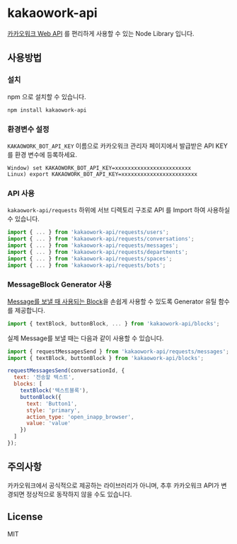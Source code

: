# kakaowork-api

[카카오워크 Web API](https://docs.kakaoi.ai/kakao_work/webapireference/) 를 편리하게 사용할 수 있는 Node Library 입니다.

## 사용방법

### 설치

npm 으로 설치할 수 있습니다.

```
npm install kakaowork-api
```

### 환경변수 설정

`KAKAOWORK_BOT_API_KEY` 이름으로 카카오워크 관리자 페이지에서 발급받은 API KEY를 환경 변수에 등록하세요.

```
Window) set KAKAOWORK_BOT_API_KEY=xxxxxxxxxxxxxxxxxxxxxxxx
Linux) export KAKAOWORK_BOT_API_KEY=xxxxxxxxxxxxxxxxxxxxxxxx
```

### API 사용

`kakaowork-api/requests` 하위에 서브 디렉토리 구조로 API 를 Import 하여 사용하실 수 있습니다.

```js
import { ... } from 'kakaowork-api/requests/users';
import { ... } from 'kakaowork-api/requests/conversations';
import { ... } from 'kakaowork-api/requests/messages';
import { ... } from 'kakaowork-api/requests/departments';
import { ... } from 'kakaowork-api/requests/spaces';
import { ... } from 'kakaowork-api/requests/bots';
```

### MessageBlock Generator 사용

[Message를 보낼 때 사용되는 Block](https://docs.kakaoi.ai/kakao_work/blockkit/)을 손쉽게 사용할 수 있도록 Generator 유틸 함수를 제공합니다.

```js
import { textBlock, buttonBlock, ... } from 'kakaowork-api/blocks';
```

실제 Message를 보낼 때는 다음과 같이 사용할 수 있습니다.

```js
import { requestMessagesSend } from 'kakaowork-api/requests/messages';
import { textBlock, buttonBlock } from 'kakaowork-api/blocks';

requestMessagesSend(conversationId, {
  text: '전송할 텍스트',
  blocks: [
    textBlock('텍스트블록'),
    buttonBlock({
      text: 'Button1',
      style: 'primary',
      action_type: 'open_inapp_browser',
      value: 'value'
    })
  ]
});
```

## 주의사항

카카오워크에서 공식적으로 제공하는 라이브러리가 아니며, 추후 카카오워크 API가 변경되면 정상적으로 동작하지 않을 수도 있습니다.

## License

MIT
